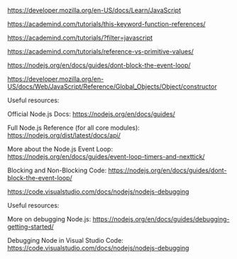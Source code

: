 https://developer.mozilla.org/en-US/docs/Learn/JavaScript

https://academind.com/tutorials/this-keyword-function-references/

https://academind.com/tutorials/?filter=javascript

https://academind.com/tutorials/reference-vs-primitive-values/

https://nodejs.org/en/docs/guides/dont-block-the-event-loop/

https://developer.mozilla.org/en-US/docs/Web/JavaScript/Reference/Global_Objects/Object/constructor

Useful resources:

Official Node.js Docs: https://nodejs.org/en/docs/guides/

Full Node.js Reference (for all core modules): https://nodejs.org/dist/latest/docs/api/

More about the Node.js Event Loop: https://nodejs.org/en/docs/guides/event-loop-timers-and-nexttick/

Blocking and Non-Blocking Code: https://nodejs.org/en/docs/guides/dont-block-the-event-loop/


https://code.visualstudio.com/docs/nodejs/nodejs-debugging

Useful resources:

More on debugging Node.js: https://nodejs.org/en/docs/guides/debugging-getting-started/

Debugging Node in Visual Studio Code: https://code.visualstudio.com/docs/nodejs/nodejs-debugging